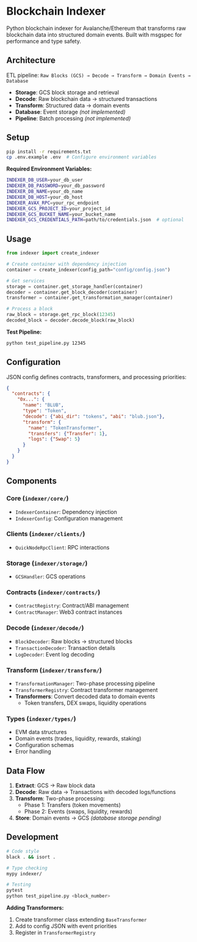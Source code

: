 # Blockchain Indexer

Python blockchain indexer for Avalanche/Ethereum that transforms raw blockchain data into structured domain events. Built with msgspec for performance and type safety.

## Architecture

ETL pipeline: `Raw Blocks (GCS) → Decode → Transform → Domain Events → Database`

- **Storage**: GCS block storage and retrieval
- **Decode**: Raw blockchain data → structured transactions  
- **Transform**: Structured data → domain events
- **Database**: Event storage *(not implemented)*
- **Pipeline**: Batch processing *(not implemented)*

## Setup

```bash
pip install -r requirements.txt
cp .env.example .env  # Configure environment variables
```

**Required Environment Variables:**
```bash
INDEXER_DB_USER=your_db_user
INDEXER_DB_PASSWORD=your_db_password  
INDEXER_DB_NAME=your_db_name
INDEXER_DB_HOST=your_db_host
INDEXER_AVAX_RPC=your_rpc_endpoint
INDEXER_GCS_PROJECT_ID=your_project_id
INDEXER_GCS_BUCKET_NAME=your_bucket_name
INDEXER_GCS_CREDENTIALS_PATH=path/to/credentials.json  # optional
```

## Usage

```python
from indexer import create_indexer

# Create container with dependency injection
container = create_indexer(config_path="config/config.json")

# Get services
storage = container.get_storage_handler(container)
decoder = container.get_block_decoder(container)
transformer = container.get_transformation_manager(container)

# Process a block
raw_block = storage.get_rpc_block(12345)
decoded_block = decoder.decode_block(raw_block)
```

**Test Pipeline:**
```bash
python test_pipeline.py 12345
```

## Configuration

JSON config defines contracts, transformers, and processing priorities:

```json
{
  "contracts": {
    "0x...": {
      "name": "BLUB",
      "type": "Token", 
      "decode": {"abi_dir": "tokens", "abi": "blub.json"},
      "transform": {
        "name": "TokenTransformer",
        "transfers": {"Transfer": 1},
        "logs": {"Swap": 5}
      }
    }
  }
}
```

## Components

### Core (`indexer/core/`)
- `IndexerContainer`: Dependency injection
- `IndexerConfig`: Configuration management

### Clients (`indexer/clients/`)  
- `QuickNodeRpcClient`: RPC interactions

### Storage (`indexer/storage/`)
- `GCSHandler`: GCS operations

### Contracts (`indexer/contracts/`)
- `ContractRegistry`: Contract/ABI management
- `ContractManager`: Web3 contract instances

### Decode (`indexer/decode/`)
- `BlockDecoder`: Raw blocks → structured blocks
- `TransactionDecoder`: Transaction details
- `LogDecoder`: Event log decoding

### Transform (`indexer/transform/`)
- `TransformationManager`: Two-phase processing pipeline
- `TransformerRegistry`: Contract transformer management
- **Transformers**: Convert decoded data to domain events
  - Token transfers, DEX swaps, liquidity operations

### Types (`indexer/types/`)
- EVM data structures
- Domain events (trades, liquidity, rewards, staking)
- Configuration schemas
- Error handling

## Data Flow

1. **Extract**: GCS → Raw block data
2. **Decode**: Raw data → Transactions with decoded logs/functions  
3. **Transform**: Two-phase processing:
   - Phase 1: Transfers (token movements)
   - Phase 2: Events (swaps, liquidity, rewards)
4. **Store**: Domain events → GCS *(database storage pending)*

## Development

```bash
# Code style
black . && isort .

# Type checking  
mypy indexer/

# Testing
pytest
python test_pipeline.py <block_number>
```

**Adding Transformers:**
1. Create transformer class extending `BaseTransformer`
2. Add to config JSON with event priorities
3. Register in `TransformerRegistry`